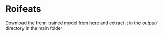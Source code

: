 # Roifeats

Download the frcnn trained model [from here](https://drive.google.com/file/d/1ARTm4tpyWEMkPDAjHAbYOLEI96tS3MIe/view?usp=sharing) and extract it in the *output/* directory in the main folder 
